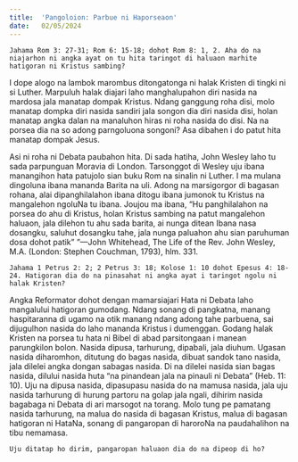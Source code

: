 ```yaml
---
title:  'Pangoloion: Parbue ni Haporseaon'
date:   02/05/2024
---
```


`Jahama Rom 3: 27-31; Rom 6: 15-18; dohot Rom 8: 1, 2. Aha do na niajarhon ni angka ayat on tu hita taringot di haluaon marhite hatigoran ni Kristus sambing?`

I dope alogo na lambok marombus ditongatonga ni halak Kristen di tingki ni si Luther. Marpuluh halak diajari laho manghalupahon diri nasida na mardosa jala manatap dompak Kristus. Ndang ganggung roha disi, molo manatap dompka diri nasida sandiri jala songon dia diri nasida disi, holan manatap angka dalan na manaluhon hiras ni roha nasida do disi. Na na porsea dia na so adong parngoluona songoni? Asa dibahen i do patut hita manatap dompak Jesus.

Asi ni roha ni Debata paubahon hita. Di sada hatiha, John Wesley laho tu sada parpunguan Moravia di London. Tarsonggot di Wesley uju ibana manangihon hata patujolo sian buku Rom na sinalin ni Luther. I ma mulana dingoluna ibana mananda Barita na uli. Adong na marsigorgor di bagasan rohana, alai dipanghilalahon ibana ditogu ibana jumonok tu Kristus na mangalehon ngoluNa tu ibana. Joujou ma ibana, “Hu panghilalahon na porsea do ahu di Kristus, holan Kristus sambing na patut mangalehon haluaon, jala dilehon tu ahu sada barita, ai nunga ditean Ibana nasa dosangku, saluhut dosangku tahe, jala nunga paluahon ahu sian paruhuman dosa dohot patik” ”—John Whitehead, The Life of the Rev. John Wesley, M.A. (London: Stephen Couchman, 1793), hlm. 331.

`Jahama 1 Petrus 2: 2; 2 Petrus 3: 18; Kolose 1: 10 dohot Epesus 4: 18-24. Hatigoran dia do na pinasahat ni angka ayat i taringot ngolu ni halak Kristen?`

Angka Reformator dohot dengan mamarsiajari Hata ni Debata laho mangalului hatigoran gumodang. Ndang sonang di pangkatna, manang haspitaranna di ugamo na otik manang ndang adong tahe parbuena, sai dijugulhon nasida do laho mananda Kristus i dumenggan. Godang halak Kristen na porsea tu hata ni Bibel di abad parsitongaan i manean parungkilon bolon. Nasida dipusa, tarhurung, dipabali, jala diuhum. Ugasan nasida diharomhon, ditutung do bagas nasida, dibuat sandok tano nasida, jala dilelei angka dongan sabagas nasida. Di na dilelei nasida sian bagas nasida, dilului nasida huta “na pinandean jala na pinauli ni Debata” (Heb. 11: 10). Uju na dipusa nasida, dipasupasu nasida do na mamusa nasida, jala uju nasida tarhurung di hurung partoru na golap jala ngali, dihirim nasida bagabaga ni Debata di ari marsogot na torang. Molo tung pe pamatang nasida tarhurung, na malua do nasida di bagasan Kristus, malua di bagasan hatigoran ni HataNa, sonang di pangaropan di haroroNa na paudahalihon na tibu nemamasa.

`Uju ditatap ho dirim, pangaropan haluaon dia do na dipeop di ho?`